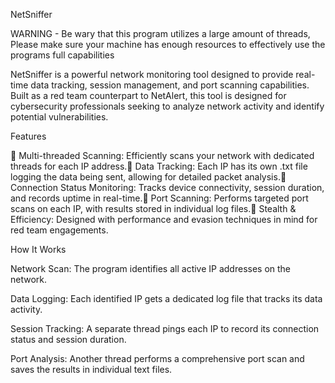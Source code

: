 NetSniffer

WARNING - Be wary that this program utilizes a large amount of threads, Please make sure your machine has enough resources to effectively use the programs full capabilities 

NetSniffer is a powerful network monitoring tool designed to provide real-time data tracking, session management, and port scanning capabilities. Built as a red team counterpart to NetAlert, this tool is designed for cybersecurity professionals seeking to analyze network activity and identify potential vulnerabilities.

Features

🔹 Multi-threaded Scanning: Efficiently scans your network with dedicated threads for each IP address.🔹 Data Tracking: Each IP has its own .txt file logging the data being sent, allowing for detailed packet analysis.🔹 Connection Status Monitoring: Tracks device connectivity, session duration, and records uptime in real-time.🔹 Port Scanning: Performs targeted port scans on each IP, with results stored in individual log files.🔹 Stealth & Efficiency: Designed with performance and evasion techniques in mind for red team engagements.

How It Works

Network Scan: The program identifies all active IP addresses on the network.

Data Logging: Each identified IP gets a dedicated log file that tracks its data activity.

Session Tracking: A separate thread pings each IP to record its connection status and session duration.

Port Analysis: Another thread performs a comprehensive port scan and saves the results in individual text files.
